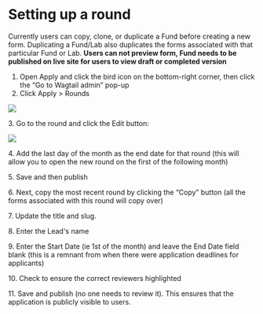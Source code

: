 # Setting up a round

Currently users can copy, clone, or duplicate a Fund before creating a new form. Duplicating a Fund/Lab also duplicates the forms associated with that particular Fund or Lab. **Users can not preview form, Fund needs to be published on live site for users to view draft or completed version**

1. Open Apply and click the bird icon on the bottom-right corner, then click the “Go to Wagtail admin” pop-up
2. Click Apply > Rounds

![](https://lh5.googleusercontent.com/za6ANlTUMkTMgbPFq0z6EOI-JvzFlU5rR7mTOG8sybTryvcKw\_SqXVgfmHXbswZon14Wi7A8i93ba5lnC9pVjHDSyxO4eCmNCCZ1TePXotvtWKjYs1tmFgcbRIuj0F4nEjBg3D8V)

3\. Go to the round and click the Edit button:

![](https://lh4.googleusercontent.com/HYeW73u0m3P7gM8WYe1mzM7jS44efEwUt8kwCjovSX5E7zQ9dFicYe6AAqfUMc9xmQXsUnS6ER5xLzNcChx9A1mAPA63miYGRxckF141wU\_n44X7JVG4sw58ubHapDFDZSuav7Bd)

4\. Add the last day of the month as the end date for that round (this will allow you to open the new round on the first of the following month)

5\. Save and then publish&#x20;

6\. Next, copy the most recent round by clicking the “Copy” button (all the forms associated with this round will copy over)

7\. Update the title and slug.&#x20;

8\. Enter the Lead's name

9\. Enter the Start Date (ie 1st of the month) and leave the End Date field blank (this is a remnant from when there were application deadlines for applicants) &#x20;

10\. Check to ensure the correct reviewers highlighted

11\. Save and publish (no one needs to review it). This ensures that the application is publicly visible to users.

